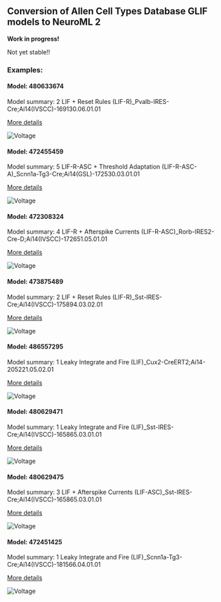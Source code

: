 
## Conversion of Allen Cell Types Database GLIF models to NeuroML 2

**Work in progress!**

Not yet stable!!

### Examples:

        
#### Model: 480633674

Model summary: 2 LIF + Reset Rules (LIF-R)_Pvalb-IRES-Cre;Ai14(IVSCC)-169130.06.01.01

[More details](480633674/README.md)

![Voltage](480633674/Comparison_120pA.png)

            
#### Model: 472455459

Model summary: 5 LIF-R-ASC + Threshold Adaptation (LIF-R-ASC-A)_Scnn1a-Tg3-Cre;Ai14(GSL)-172530.03.01.01

[More details](472455459/README.md)

![Voltage](472455459/Comparison_120pA.png)

            
#### Model: 472308324

Model summary: 4 LIF-R + Afterspike Currents (LIF-R-ASC)_Rorb-IRES2-Cre-D;Ai14(IVSCC)-172651.05.01.01

[More details](472308324/README.md)

![Voltage](472308324/Comparison_150pA.png)

            
#### Model: 473875489

Model summary: 2 LIF + Reset Rules (LIF-R)_Sst-IRES-Cre;Ai14(IVSCC)-175894.03.02.01

[More details](473875489/README.md)

![Voltage](473875489/Comparison_120pA.png)

            
#### Model: 486557295

Model summary: 1 Leaky Integrate and Fire (LIF)_Cux2-CreERT2;Ai14-205221.05.02.01

[More details](486557295/README.md)

![Voltage](486557295/Comparison_160pA.png)

            
#### Model: 480629471

Model summary: 1 Leaky Integrate and Fire (LIF)_Sst-IRES-Cre;Ai14(IVSCC)-165865.03.01.01

[More details](480629471/README.md)

![Voltage](480629471/Comparison_50pA.png)

            
#### Model: 480629475

Model summary: 3 LIF + Afterspike Currents (LIF-ASC)_Sst-IRES-Cre;Ai14(IVSCC)-165865.03.01.01

[More details](480629475/README.md)

![Voltage](480629475/Comparison_50pA.png)

            
#### Model: 472451425

Model summary: 1 Leaky Integrate and Fire (LIF)_Scnn1a-Tg3-Cre;Ai14(IVSCC)-181566.04.01.01

[More details](472451425/README.md)

![Voltage](472451425/Comparison_180pA.png)

            
